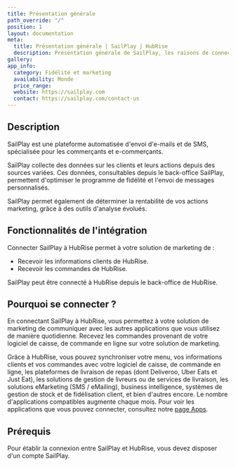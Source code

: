 ```yaml
---
title: Présentation générale
path_override: "/"
position: 1
layout: documentation
meta:
  title: Présentation générale | SailPlay | HubRise
  description: Présentation générale de SailPlay, les raisons de connecter votre solution de marketing à HubRise et fonctionnalités de l'intégration avec HubRise.
gallery: 
app_info:
  category: Fidélité et marketing
  availability: Monde
  price_range: 
  website: https://sailplay.com
  contact: https://sailplay.com/contact-us
---
```


## Description

SailPlay est une plateforme automatisée d'envoi d'e-mails et de SMS, spécialisée pour les commerçants et e-commerçants.

SailPlay collecte des données sur les clients et leurs actions depuis des sources variées. Ces données, consultables depuis le back-office SailPlay, permettent d'optimiser le programme de fidélité et l'envoi de messages personnalisés.

SailPlay permet également de déterminer la rentabilité de vos actions marketing, grâce à des outils d'analyse évolués.

## Fonctionnalités de l'intégration

Connecter SailPlay à HubRise permet à votre solution de marketing de :

- Recevoir les informations clients de HubRise.
- Recevoir les commandes de HubRise.

SailPlay peut être connecté à HubRise depuis le back-office de HubRise.

## Pourquoi se connecter ?

En connectant SailPlay à HubRise, vous permettez à votre solution de marketing de communiquer avec les autres applications que vous utilisez de manière quotidienne. Recevez les commandes provenant de votre logiciel de caisse, de commande en ligne sur votre solution de marketing.

Grâce à HubRise, vous pouvez synchroniser votre menu, vos informations clients et vos commandes avec votre logiciel de caisse, de commande en ligne, les plateformes de livraison de repas (dont Deliveroo, Uber Eats et Just Eat), les solutions de gestion de livreurs ou de services de livraison, les solutions eMarketing (SMS / eMailing), business intelligence, systèmes de gestion de stock et de fidélisation client, et bien d'autres encore. Le nombre d'applications compatibles augmente chaque mois. Pour voir les applications que vous pouvez connecter, consultez notre [page Apps](/apps).

## Prérequis

Pour établir la connexion entre SailPlay et HubRise, vous devez disposer d'un compte SailPlay.
